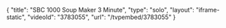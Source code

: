 {
    "title": "SBC 1000 Soup Maker 3 Minute",
    "type": "solo",
    "layout": "iframe-static",
    "videoId": "3783055",
    "url": "\/tvpembed\/3783055"
}